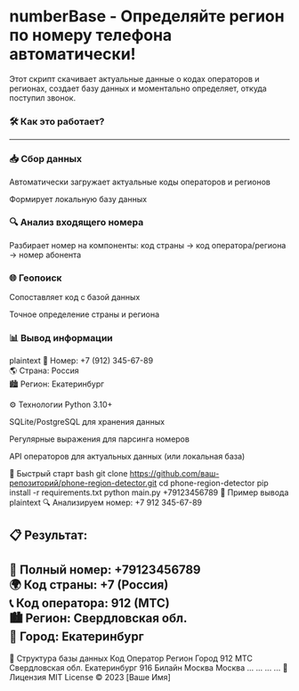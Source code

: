﻿# numberBase - Определяйте регион по номеру телефона автоматически!

Этот скрипт скачивает актуальные данные о кодах операторов и регионах, создает базу данных и моментально определяет, откуда поступил звонок.

### 🛠 Как это работает?
<hr>

### 📥 Сбор данных

Автоматически загружает актуальные коды операторов и регионов

Формирует локальную базу данных

### 🔍 Анализ входящего номера

Разбирает номер на компоненты: код страны → код оператора/региона → номер абонента

### 🌐 Геопоиск

Сопоставляет код с базой данных

Точное определение страны и региона

### 📊 Вывод информации

plaintext
📱 Номер: +7 (912) 345-67-89  
🌎 Страна: Россия  
🏙 Регион: Екатеринбург

⚙️ Технологии
Python 3.10+

SQLite/PostgreSQL для хранения данных

Регулярные выражения для парсинга номеров

API операторов для актуальных данных (или локальная база)

🚀 Быстрый старт
bash
git clone https://github.com/ваш-репозиторий/phone-region-detector.git
cd phone-region-detector
pip install -r requirements.txt
python main.py +79123456789
📝 Пример вывода
plaintext
🔍 Анализируем номер: +7 912 345-67-89

📋 Результат:
----------------------------
📱 Полный номер: +79123456789  
🌍 Код страны: +7 (Россия)  
📞 Код оператора: 912 (МТС)  
🏙️ Регион: Свердловская обл.  
📍 Город: Екатеринбург  
----------------------------

📁 Структура базы данных
Код	Оператор	Регион	Город
912	МТС	Свердловская обл.	Екатеринбург
916	Билайн	Москва	Москва
...	...	...	...
📜 Лицензия
MIT License © 2023 [Ваше Имя]
